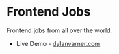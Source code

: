 # Frontend Jobs

Frontend jobs from all over the world.

-   Live Demo - [dylanvarner.com](dylanvarner.com)
